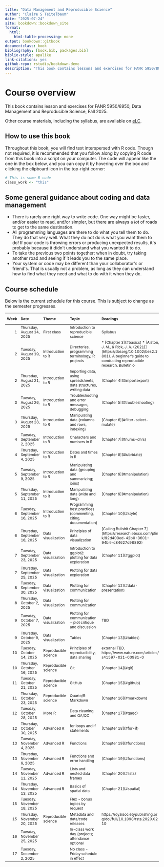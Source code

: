 ```yaml
--- 
title: "Data Management and Reproducible Science"
author: "Claire S Teitelbaum"
date: "2025-07-24"
site: bookdown::bookdown_site
format:
  html:
    html-table-processing: none
output: bookdown::gitbook
documentclass: book
bibliography: [book.bib, packages.bib]
biblio-style: apalike
link-citations: yes
github-repo: rstudio/bookdown-demo
description: "This book contains lessons and exercises for FANR 5950/8950, Data Management and Reproducible Science, Fall 2025."
---
```


# Course overview

This book contains lesson and exercises for FANR 5950/8950, Data Management and Reproducible Science, Fall 2025.

Other course materials, including the syllabus, are available on [eLC](https://uga.view.usg.edu/d2l/login).

## How to use this book

Throughout this book, you will find text interspersed with R code. Though not required, it is recommended that you follow along by copying R code from this book into a script on your computer. The code will appear like the one in the box below, and you can copy it by hovering over the box and clicking the clipboard icon in the top-right corner:


``` r
# This is some R code
class_work <- "this"
```




<!-- bookdown::render_book("index.Rmd") -->

## Some general guidance about coding and data management

* There is rarely one right way to write code. One way might be faster, and/or easier to read, and/or simpler, but there are always a *lot* of roads to get to the same destination.
* All programming languages are there to do what you tell them to do. They do that very well. What they do not do is what you want them to do! If your code is throwing errors or producing unexpected results, it's probably because it didn't understand what you wanted it to do. 
* To take the previous two points together: when in doubt, try taking another road and seeing if it leads you to the same place.
* Your system or code may be different than your collaborator's or friend's. That is usually not a problem, as long as they can understand how to find what they need and what to do with it when they do.

## Course schedule

Below is the current schedule for this course. This is subject to change as the semester progresses.

<table class="table table-striped table-hover table-condensed" style="font-size: 12px; margin-left: auto; margin-right: auto;">
 <thead>
  <tr>
   <th style="text-align:right;"> Week </th>
   <th style="text-align:left;"> Date </th>
   <th style="text-align:left;"> Theme </th>
   <th style="text-align:left;"> Topic </th>
   <th style="text-align:left;"> Readings </th>
   <th style="text-align:left;"> In-class </th>
   <th style="text-align:left;"> Assignments due (EOD) </th>
   <th style="text-align:left;"> Other notes </th>
  </tr>
 </thead>
<tbody>
  <tr>
   <td style="text-align:right;"> 1 </td>
   <td style="text-align:left;"> Thursday, August 14, 2025 </td>
   <td style="text-align:left;"> First class </td>
   <td style="text-align:left;"> Introduction to reproducible science </td>
   <td style="text-align:left;max-width: 5cm; "> Syllabus </td>
   <td style="text-align:left;"> * Installing and setting up R
* Exercise 1 </td>
   <td style="text-align:left;"> | </td>
   <td style="text-align:left;"> | </td>
  </tr>
  <tr>
   <td style="text-align:right;"> 2 </td>
   <td style="text-align:left;"> Tuesday, August 19, 2025 </td>
   <td style="text-align:left;"> Introduction to R </td>
   <td style="text-align:left;"> Directories, programming terminology, R projects </td>
   <td style="text-align:left;max-width: 5cm; "> * [Chapter 3](#basics)
* [Alston, J. M., &amp; Rick, J. A. (2021)](https://doi.org/10.1002/bes2.1801). A beginner’s guide to conducting reproducible research. Bulletin o </td>
   <td style="text-align:left;"> the Ecological Society of America, 102(2), 1-14|* D </td>
   <td style="text-align:left;"> scussion: why reproducible science?
* Exercise 1 |Ins </td>
   <td style="text-align:left;"> all software (R and Rstudi </td>
  </tr>
  <tr>
   <td style="text-align:right;"> 2 </td>
   <td style="text-align:left;"> Thursday, August 21, 2025 </td>
   <td style="text-align:left;"> Introduction to R </td>
   <td style="text-align:left;"> Importing data, using spreadsheets, data structures, writing data </td>
   <td style="text-align:left;max-width: 5cm; "> [Chapter 4](#importexport) </td>
   <td style="text-align:left;"> Exercise 2 </td>
   <td style="text-align:left;">  </td>
   <td style="text-align:left;">  </td>
  </tr>
  <tr>
   <td style="text-align:right;"> 3 </td>
   <td style="text-align:left;"> Tuesday, August 26, 2025 </td>
   <td style="text-align:left;"> Introduction to R </td>
   <td style="text-align:left;"> Troubleshooting and error messages, debugging </td>
   <td style="text-align:left;max-width: 5cm; "> [Chapter 5](#troubleshooting) </td>
   <td style="text-align:left;"> Exercise 3 </td>
   <td style="text-align:left;"> Exercises 1 (directories) &amp; 2 (read/write) </td>
   <td style="text-align:left;">  </td>
  </tr>
  <tr>
   <td style="text-align:right;"> 3 </td>
   <td style="text-align:left;"> Thursday, August 28, 2025 </td>
   <td style="text-align:left;"> Introduction to R </td>
   <td style="text-align:left;"> Manipulating data (columns and rows, indexing) </td>
   <td style="text-align:left;max-width: 5cm; "> [Chapter 6](#filter-select-mutate) </td>
   <td style="text-align:left;"> Exercise 4 </td>
   <td style="text-align:left;">  </td>
   <td style="text-align:left;">  </td>
  </tr>
  <tr>
   <td style="text-align:right;"> 4 </td>
   <td style="text-align:left;"> Tuesday, September  2, 2025 </td>
   <td style="text-align:left;"> Introduction to R </td>
   <td style="text-align:left;"> Characters and numbers in R </td>
   <td style="text-align:left;max-width: 5cm; "> [Chapter 7](#nums-chrs) </td>
   <td style="text-align:left;"> Exercise 5 </td>
   <td style="text-align:left;"> Exercises 3 (troubleshooting) &amp; 4 (data manipulation) </td>
   <td style="text-align:left;">  </td>
  </tr>
  <tr>
   <td style="text-align:right;"> 4 </td>
   <td style="text-align:left;"> Thursday, September  4, 2025 </td>
   <td style="text-align:left;"> Introduction to R </td>
   <td style="text-align:left;"> Dates and times in R </td>
   <td style="text-align:left;max-width: 5cm; "> [Chapter 8](#lubridate) </td>
   <td style="text-align:left;"> Exercise 6 </td>
   <td style="text-align:left;">  </td>
   <td style="text-align:left;">  </td>
  </tr>
  <tr>
   <td style="text-align:right;"> 5 </td>
   <td style="text-align:left;"> Tuesday, September  9, 2025 </td>
   <td style="text-align:left;"> Introduction to R </td>
   <td style="text-align:left;"> Manipulating data (grouping and summarizing; joins) </td>
   <td style="text-align:left;max-width: 5cm; "> [Chapter 9](#manipulation) </td>
   <td style="text-align:left;"> Exercise 7 </td>
   <td style="text-align:left;"> Exercises 5 (characters/numbers) &amp; 6 (dates) </td>
   <td style="text-align:left;">  </td>
  </tr>
  <tr>
   <td style="text-align:right;"> 5 </td>
   <td style="text-align:left;"> Thursday, September 11, 2025 </td>
   <td style="text-align:left;"> Introduction to R </td>
   <td style="text-align:left;"> Manipulating data (wide and long) </td>
   <td style="text-align:left;max-width: 5cm; "> [Chapter 9](#manipulation) </td>
   <td style="text-align:left;"> Exercise 7 </td>
   <td style="text-align:left;">  </td>
   <td style="text-align:left;">  </td>
  </tr>
  <tr>
   <td style="text-align:right;"> 6 </td>
   <td style="text-align:left;"> Tuesday, September 16, 2025 </td>
   <td style="text-align:left;"> Introduction to R </td>
   <td style="text-align:left;"> Programming best practices (commenting, citing, documentation) </td>
   <td style="text-align:left;max-width: 5cm; "> [Chapter 10](#style) </td>
   <td style="text-align:left;"> Flex, end-of-unit wrap-up </td>
   <td style="text-align:left;"> Exercise 7 (data manipulation) </td>
   <td style="text-align:left;">  </td>
  </tr>
  <tr>
   <td style="text-align:right;"> 6 </td>
   <td style="text-align:left;"> Thursday, September 18, 2025 </td>
   <td style="text-align:left;"> Data visualization </td>
   <td style="text-align:left;"> Principles of data visualization </td>
   <td style="text-align:left;max-width: 5cm; "> [Calling Bullshit Chapter 7](https://research.ebsco.com/plink/92d403ed-42b0-3601-94b4-c84627c98892) </td>
   <td style="text-align:left;"> Discussion: approaches to data visualization </td>
   <td style="text-align:left;">  </td>
   <td style="text-align:left;">  </td>
  </tr>
  <tr>
   <td style="text-align:right;"> 7 </td>
   <td style="text-align:left;"> Tuesday, September 23, 2025 </td>
   <td style="text-align:left;"> Data visualization </td>
   <td style="text-align:left;"> Introduction to ggplot2: plotting for data exploration </td>
   <td style="text-align:left;max-width: 5cm; "> [Chapter 11](#ggplot) </td>
   <td style="text-align:left;"> Exercise 8 </td>
   <td style="text-align:left;">  </td>
   <td style="text-align:left;">  </td>
  </tr>
  <tr>
   <td style="text-align:right;"> 7 </td>
   <td style="text-align:left;"> Thursday, September 25, 2025 </td>
   <td style="text-align:left;"> Data visualization </td>
   <td style="text-align:left;"> Plotting for data exploration </td>
   <td style="text-align:left;max-width: 5cm; ">  </td>
   <td style="text-align:left;"> Exercise 8 </td>
   <td style="text-align:left;">  </td>
   <td style="text-align:left;">  </td>
  </tr>
  <tr>
   <td style="text-align:right;"> 8 </td>
   <td style="text-align:left;"> Tuesday, September 30, 2025 </td>
   <td style="text-align:left;"> Data visualization </td>
   <td style="text-align:left;"> Plotting for communication </td>
   <td style="text-align:left;max-width: 5cm; "> [Chapter 12](#data-presentation) </td>
   <td style="text-align:left;"> Exercise 9 </td>
   <td style="text-align:left;"> Exercise 8 (data exploration) </td>
   <td style="text-align:left;">  </td>
  </tr>
  <tr>
   <td style="text-align:right;"> 8 </td>
   <td style="text-align:left;"> Thursday, October  2, 2025 </td>
   <td style="text-align:left;"> Data visualization </td>
   <td style="text-align:left;"> Plotting for communication </td>
   <td style="text-align:left;max-width: 5cm; ">  </td>
   <td style="text-align:left;"> Exercise 9 </td>
   <td style="text-align:left;">  </td>
   <td style="text-align:left;">  </td>
  </tr>
  <tr>
   <td style="text-align:right;"> 9 </td>
   <td style="text-align:left;"> Tuesday, October  7, 2025 </td>
   <td style="text-align:left;"> Data visualization </td>
   <td style="text-align:left;"> Plotting for communication - plot critique and discussion </td>
   <td style="text-align:left;max-width: 5cm; "> TBD </td>
   <td style="text-align:left;"> Discussion: good graphics </td>
   <td style="text-align:left;"> Exercise 9 (data visualization) </td>
   <td style="text-align:left;">  </td>
  </tr>
  <tr>
   <td style="text-align:right;"> 9 </td>
   <td style="text-align:left;"> Thursday, October  9, 2025 </td>
   <td style="text-align:left;"> Data visualization </td>
   <td style="text-align:left;"> Tables </td>
   <td style="text-align:left;max-width: 5cm; "> [Chapter 13](#tables) </td>
   <td style="text-align:left;"> Exercise 10 </td>
   <td style="text-align:left;">  </td>
   <td style="text-align:left;">  </td>
  </tr>
  <tr>
   <td style="text-align:right;"> 10 </td>
   <td style="text-align:left;"> Tuesday, October 14, 2025 </td>
   <td style="text-align:left;"> Reproducible science </td>
   <td style="text-align:left;"> Principles of reproducibility, data sharing </td>
   <td style="text-align:left;max-width: 5cm; "> external TBD. https://www.nature.com/articles/s41597-021-00981-0 </td>
   <td style="text-align:left;"> Discussion: data sharing </td>
   <td style="text-align:left;"> Exercise 10 (tables) </td>
   <td style="text-align:left;">  </td>
  </tr>
  <tr>
   <td style="text-align:right;"> 10 </td>
   <td style="text-align:left;"> Thursday, October 16, 2025 </td>
   <td style="text-align:left;"> Reproducible science </td>
   <td style="text-align:left;"> Git </td>
   <td style="text-align:left;max-width: 5cm; "> [Chapter 14](#git) </td>
   <td style="text-align:left;"> Git practice &amp; troubleshooting </td>
   <td style="text-align:left;">  </td>
   <td style="text-align:left;">  </td>
  </tr>
  <tr>
   <td style="text-align:right;"> 11 </td>
   <td style="text-align:left;"> Tuesday, October 21, 2025 </td>
   <td style="text-align:left;"> Reproducible science </td>
   <td style="text-align:left;"> GitHub </td>
   <td style="text-align:left;max-width: 5cm; "> [Chapter 15](#github) </td>
   <td style="text-align:left;"> GitHub practice &amp; troubleshooting </td>
   <td style="text-align:left;">  </td>
   <td style="text-align:left;">  </td>
  </tr>
  <tr>
   <td style="text-align:right;"> 11 </td>
   <td style="text-align:left;"> Thursday, October 23, 2025 </td>
   <td style="text-align:left;"> Reproducible science </td>
   <td style="text-align:left;"> Quarto/R Markdown </td>
   <td style="text-align:left;max-width: 5cm; "> [Chapter 16](#markdown) </td>
   <td style="text-align:left;"> Exercise 11 </td>
   <td style="text-align:left;">  </td>
   <td style="text-align:left;">  </td>
  </tr>
  <tr>
   <td style="text-align:right;"> 12 </td>
   <td style="text-align:left;"> Tuesday, October 28, 2025 </td>
   <td style="text-align:left;"> More R </td>
   <td style="text-align:left;"> Data cleaning and QA/QC </td>
   <td style="text-align:left;max-width: 5cm; "> [Chapter 17](#qaqc) </td>
   <td style="text-align:left;"> Exercise 12 </td>
   <td style="text-align:left;"> Exercise 11 (Markdown) </td>
   <td style="text-align:left;">  </td>
  </tr>
  <tr>
   <td style="text-align:right;"> 12 </td>
   <td style="text-align:left;"> Thursday, October 30, 2025 </td>
   <td style="text-align:left;"> Advanced R </td>
   <td style="text-align:left;"> for loops and if statements </td>
   <td style="text-align:left;max-width: 5cm; "> [Chapter 18](#for-if) </td>
   <td style="text-align:left;"> Exercise 13 </td>
   <td style="text-align:left;">  </td>
   <td style="text-align:left;">  </td>
  </tr>
  <tr>
   <td style="text-align:right;"> 13 </td>
   <td style="text-align:left;"> Tuesday, November  4, 2025 </td>
   <td style="text-align:left;"> Advanced R </td>
   <td style="text-align:left;"> Functions </td>
   <td style="text-align:left;max-width: 5cm; "> [Chapter 19](#functions) </td>
   <td style="text-align:left;"> Exercise 14 </td>
   <td style="text-align:left;"> Exercise 12 (data cleaning) &amp; 13 (for/if) </td>
   <td style="text-align:left;">  </td>
  </tr>
  <tr>
   <td style="text-align:right;"> 13 </td>
   <td style="text-align:left;"> Thursday, November  6, 2025 </td>
   <td style="text-align:left;"> Advanced R </td>
   <td style="text-align:left;"> Functions and error handling </td>
   <td style="text-align:left;max-width: 5cm; "> [Chapter 19](#functions) </td>
   <td style="text-align:left;"> Exercise 14 </td>
   <td style="text-align:left;">  </td>
   <td style="text-align:left;">  </td>
  </tr>
  <tr>
   <td style="text-align:right;"> 14 </td>
   <td style="text-align:left;"> Tuesday, November 11, 2025 </td>
   <td style="text-align:left;"> Advanced R </td>
   <td style="text-align:left;"> Lists and nested data frames </td>
   <td style="text-align:left;max-width: 5cm; "> [Chapter 20](#lists) </td>
   <td style="text-align:left;"> Exercise 15 </td>
   <td style="text-align:left;"> Exercise 14 (Functions) </td>
   <td style="text-align:left;"> Withdrawal deadline 11/12 </td>
  </tr>
  <tr>
   <td style="text-align:right;"> 14 </td>
   <td style="text-align:left;"> Thursday, November 13, 2025 </td>
   <td style="text-align:left;"> Advanced R </td>
   <td style="text-align:left;"> Basics of spatial data </td>
   <td style="text-align:left;max-width: 5cm; "> [Chapter 21](#spatial) </td>
   <td style="text-align:left;"> Exercise 16 </td>
   <td style="text-align:left;">  </td>
   <td style="text-align:left;">  </td>
  </tr>
  <tr>
   <td style="text-align:right;"> 15 </td>
   <td style="text-align:left;"> Tuesday, November 18, 2025 </td>
   <td style="text-align:left;">  </td>
   <td style="text-align:left;"> Flex - bonus topics by request </td>
   <td style="text-align:left;max-width: 5cm; ">  </td>
   <td style="text-align:left;">  </td>
   <td style="text-align:left;"> Exercise 15 (lists) &amp; 16 (spatial data) </td>
   <td style="text-align:left;">  </td>
  </tr>
  <tr>
   <td style="text-align:right;"> 15 </td>
   <td style="text-align:left;"> Thursday, November 20, 2025 </td>
   <td style="text-align:left;"> Reproducible science </td>
   <td style="text-align:left;"> Metadata and data/code releases </td>
   <td style="text-align:left;max-width: 5cm; "> https://royalsocietypublishing.org/doi/full/10.1098/rsta.2020.0210 </td>
   <td style="text-align:left;">  </td>
   <td style="text-align:left;">  </td>
   <td style="text-align:left;">  </td>
  </tr>
  <tr>
   <td style="text-align:right;"> 16 </td>
   <td style="text-align:left;"> Tuesday, November 25, 2025 </td>
   <td style="text-align:left;">  </td>
   <td style="text-align:left;"> In-class work day (project); attendance optional </td>
   <td style="text-align:left;max-width: 5cm; ">  </td>
   <td style="text-align:left;"> Project work </td>
   <td style="text-align:left;">  </td>
   <td style="text-align:left;"> Last day of class </td>
  </tr>
  <tr>
   <td style="text-align:right;"> 17 </td>
   <td style="text-align:left;"> Tuesday, December  2, 2025 </td>
   <td style="text-align:left;">  </td>
   <td style="text-align:left;"> No class - Friday schedule in effect </td>
   <td style="text-align:left;max-width: 5cm; ">  </td>
   <td style="text-align:left;">  </td>
   <td style="text-align:left;"> Final project </td>
   <td style="text-align:left;">  </td>
  </tr>
</tbody>
</table>
